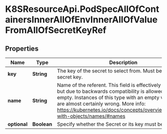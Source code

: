 # K8SResourceApi.PodSpecAllOfContainersInnerAllOfEnvInnerAllOfValueFromAllOfSecretKeyRef

## Properties

Name | Type | Description | Notes
------------ | ------------- | ------------- | -------------
**key** | **String** | The key of the secret to select from.  Must be a valid secret key. | [default to &#39;&#39;]
**name** | **String** | Name of the referent. This field is effectively required, but due to backwards compatibility is allowed to be empty. Instances of this type with an empty value here are almost certainly wrong. More info: https://kubernetes.io/docs/concepts/overview/working-with-objects/names/#names | [optional] [default to &#39;&#39;]
**optional** | **Boolean** | Specify whether the Secret or its key must be defined | [optional] 


